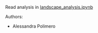 
Read analysis in [landscape_analysis.ipynb](landscape_analysis.ipynb)

Authors: 
- Alessandra Polimero